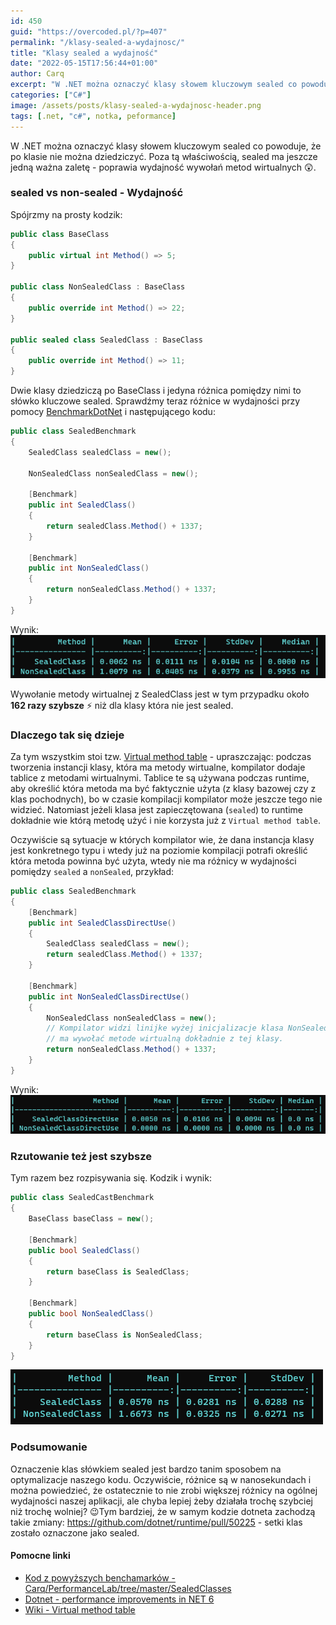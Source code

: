```yaml
---
id: 450
guid: "https://overcoded.pl/?p=407"
permalink: "/klasy-sealed-a-wydajnosc/"
title: "Klasy sealed a wydajność"
date: "2022-05-15T17:56:44+01:00"
author: Carq
excerpt: "W .NET można oznaczyć klasy słowem kluczowym sealed co powoduje, że poprawia się wydajność wywołań metod wirtualnych 😲."
categories: ["C#"]
image: /assets/posts/klasy-sealed-a-wydajnosc-header.png
tags: [.net, "c#", notka, peformance]
---
```


W .NET można oznaczyć klasy słowem kluczowym sealed co powoduje, że po klasie nie można dziedziczyć. Poza tą właściwością, sealed ma jeszcze jedną ważna zaletę - poprawia wydajność wywołań metod wirtualnych 😲.

### sealed vs non-sealed - Wydajność

Spójrzmy na prosty kodzik:

```csharp
public class BaseClass
{
    public virtual int Method() => 5;
}

public class NonSealedClass : BaseClass
{
    public override int Method() => 22;
}

public sealed class SealedClass : BaseClass
{
    public override int Method() => 11;
}
```

Dwie klasy dziedziczą po BaseClass i jedyna różnica pomiędzy nimi to słówko kluczowe sealed. Sprawdźmy teraz różnice w wydajności przy pomocy [BenchmarkDotNet](https://github.com/dotnet/BenchmarkDotNet) i następującego kodu:

```csharp
public class SealedBenchmark
{
    SealedClass sealedClass = new();

    NonSealedClass nonSealedClass = new();

    [Benchmark]
    public int SealedClass()
    {
        return sealedClass.Method() + 1337;
    }

    [Benchmark]
    public int NonSealedClass()
    {
        return nonSealedClass.Method() + 1337;
    }
}
```

Wynik:  
![](/assets/posts/sealed_01.png)

Wywołanie metody wirtualnej z SealedClass jest w tym przypadku około **162 razy szybsze** ⚡ niż dla klasy która nie jest sealed.

### Dlaczego tak się dzieje

Za tym wszystkim stoi tzw. [Virtual method table](https://en.wikipedia.org/wiki/Virtual_method_table) - upraszczając: podczas tworzenia instancji klasy, która ma metody wirtualne, kompilator dodaje tablice z metodami wirtualnymi. Tablice te są używana podczas runtime, aby określić która metoda ma być faktycznie użyta (z klasy bazowej czy z klas pochodnych), bo w czasie kompilacji kompilator może jeszcze tego nie widzieć. Natomiast jeżeli klasa jest zapieczętowana (`sealed`) to runtime dokładnie wie którą metodę użyć i nie korzysta już z `Virtual method table`.

Oczywiście są sytuacje w których kompilator wie, że dana instancja klasy jest konkretnego typu i wtedy już na poziomie kompilacji potrafi określić która metoda powinna być użyta, wtedy nie ma różnicy w wydajności pomiędzy `sealed` a `nonSealed`, przykład:

```csharp
public class SealedBenchmark
{
    [Benchmark]
    public int SealedClassDirectUse()
    {
        SealedClass sealedClass = new();
        return sealedClass.Method() + 1337;
    }

    [Benchmark]
    public int NonSealedClassDirectUse()
    {
        NonSealedClass nonSealedClass = new();
        // Kompilator widzi linijke wyżej inicjalizacje klasa NonSealedClass i dlatego wie, że
        // ma wywołać metode wirtualną dokładnie z tej klasy.
        return nonSealedClass.Method() + 1337;
    }
}
```

Wynik:  
![](/assets/posts/sealed_02.png)

### Rzutowanie też jest szybsze

Tym razem bez rozpisywania się. Kodzik i wynik:

```csharp
public class SealedCastBenchmark
{
    BaseClass baseClass = new();

    [Benchmark]
    public bool SealedClass()
    {
        return baseClass is SealedClass;
    }

    [Benchmark]
    public bool NonSealedClass()
    {
        return baseClass is NonSealedClass;
    }
}
```

![](/assets/posts/sealed_03.png)

### Podsumowanie

Oznaczenie klas słówkiem sealed jest bardzo tanim sposobem na optymalizacje naszego kodu. Oczywiście, różnice są w nanosekundach i można powiedzieć, że ostatecznie to nie zrobi większej różnicy na ogólnej wydajności naszej aplikacji, ale chyba lepiej żeby działała trochę szybciej niż trochę wolniej? 😉Tym bardziej, że w samym kodzie dotneta zachodzą takie zmiany: https://github.com/dotnet/runtime/pull/50225 - setki klas zostało oznaczone jako sealed.

#### Pomocne linki

- [Kod z powyższych benchamarków - Carq/PerformanceLab/tree/master/SealedClasses](https://github.com/Carq/PerformanceLab/tree/master/SealedClasses)
- [Dotnet - performance improvements in NET 6](https://devblogs.microsoft.com/dotnet/performance-improvements-in-net-6/#peanut-butter)
- [Wiki - Virtual method table](https://en.wikipedia.org/wiki/Virtual_method_table)

